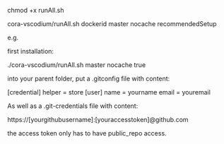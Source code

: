 chmod +x runAll.sh

cora-vscodium/runAll.sh dockerid master nocache recommendedSetup

e.g.

first installation:

./cora-vscodium/runAll.sh <your-docker-id> master nocache true


into your parent folder, put a .gitconfig file with content:

[credential]
        helper = store
[user]
        name = yourname
        email = youremail


As well as a .git-credentials file with content:

https://[yourgithubusername]:[youraccesstoken]@github.com

the access token only has to have public_repo access.